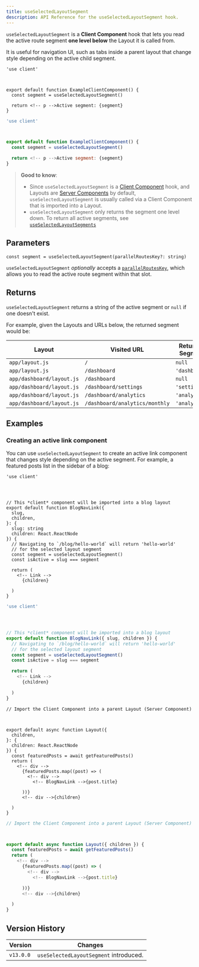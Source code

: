 ```yaml
---
title: useSelectedLayoutSegment
description: API Reference for the useSelectedLayoutSegment hook.
---
```


`useSelectedLayoutSegment` is a **Client Component** hook that lets you read the active route segment **one level below** the Layout it is called from.

It is useful for navigation UI, such as tabs inside a parent layout that change style depending on the active child segment.

```tsx filename="app/example-client-component.tsx" switcher
'use client'



export default function ExampleClientComponent() {
  const segment = useSelectedLayoutSegment()

  return <!-- p -->Active segment: {segment}
}
```

```jsx filename="app/example-client-component.js" switcher
'use client'



export default function ExampleClientComponent() {
  const segment = useSelectedLayoutSegment()

  return <!-- p -->Active segment: {segment}
}
```

> **Good to know**:
>
> - Since `useSelectedLayoutSegment` is a [Client Component](/docs/app/getting-started/server-and-client-components) hook, and Layouts are [Server Components](/docs/app/getting-started/server-and-client-components) by default, `useSelectedLayoutSegment` is usually called via a Client Component that is imported into a Layout.
> - `useSelectedLayoutSegment` only returns the segment one level down. To return all active segments, see [`useSelectedLayoutSegments`](/docs/app/api-reference/functions/use-selected-layout-segments)

## Parameters

```tsx
const segment = useSelectedLayoutSegment(parallelRoutesKey?: string)
```

`useSelectedLayoutSegment` _optionally_ accepts a [`parallelRoutesKey`](/docs/app/api-reference/file-conventions/parallel-routes#with-useselectedlayoutsegments), which allows you to read the active route segment within that slot.

## Returns

`useSelectedLayoutSegment` returns a string of the active segment or `null` if one doesn't exist.

For example, given the Layouts and URLs below, the returned segment would be:

| Layout                    | Visited URL                    | Returned Segment |
| ------------------------- | ------------------------------ | ---------------- |
| `app/layout.js`           | `/`                            | `null`           |
| `app/layout.js`           | `/dashboard`                   | `'dashboard'`    |
| `app/dashboard/layout.js` | `/dashboard`                   | `null`           |
| `app/dashboard/layout.js` | `/dashboard/settings`          | `'settings'`     |
| `app/dashboard/layout.js` | `/dashboard/analytics`         | `'analytics'`    |
| `app/dashboard/layout.js` | `/dashboard/analytics/monthly` | `'analytics'`    |

## Examples

### Creating an active link component

You can use `useSelectedLayoutSegment` to create an active link component that changes style depending on the active segment. For example, a featured posts list in the sidebar of a blog:

```tsx filename="app/blog/blog-nav-link.tsx" switcher
'use client'




// This *client* component will be imported into a blog layout
export default function BlogNavLink({
  slug,
  children,
}: {
  slug: string
  children: React.ReactNode
}) {
  // Navigating to `/blog/hello-world` will return 'hello-world'
  // for the selected layout segment
  const segment = useSelectedLayoutSegment()
  const isActive = slug === segment

  return (
    <!-- Link -->
      {children}

  )
}
```

```jsx filename="app/blog/blog-nav-link.js" switcher
'use client'




// This *client* component will be imported into a blog layout
export default function BlogNavLink({ slug, children }) {
  // Navigating to `/blog/hello-world` will return 'hello-world'
  // for the selected layout segment
  const segment = useSelectedLayoutSegment()
  const isActive = slug === segment

  return (
    <!-- Link -->
      {children}

  )
}
```

```tsx filename="app/blog/layout.tsx" switcher
// Import the Client Component into a parent Layout (Server Component)



export default async function Layout({
  children,
}: {
  children: React.ReactNode
}) {
  const featuredPosts = await getFeaturedPosts()
  return (
    <!-- div -->
      {featuredPosts.map((post) => (
        <!-- div -->
          <!-- BlogNavLink -->{post.title}

      ))}
      <!-- div -->{children}

  )
}
```

```jsx filename="app/blog/layout.js" switcher
// Import the Client Component into a parent Layout (Server Component)



export default async function Layout({ children }) {
  const featuredPosts = await getFeaturedPosts()
  return (
    <!-- div -->
      {featuredPosts.map((post) => (
        <!-- div -->
          <!-- BlogNavLink -->{post.title}

      ))}
      <!-- div -->{children}

  )
}
```

## Version History

| Version   | Changes                                |
| --------- | -------------------------------------- |
| `v13.0.0` | `useSelectedLayoutSegment` introduced. |
